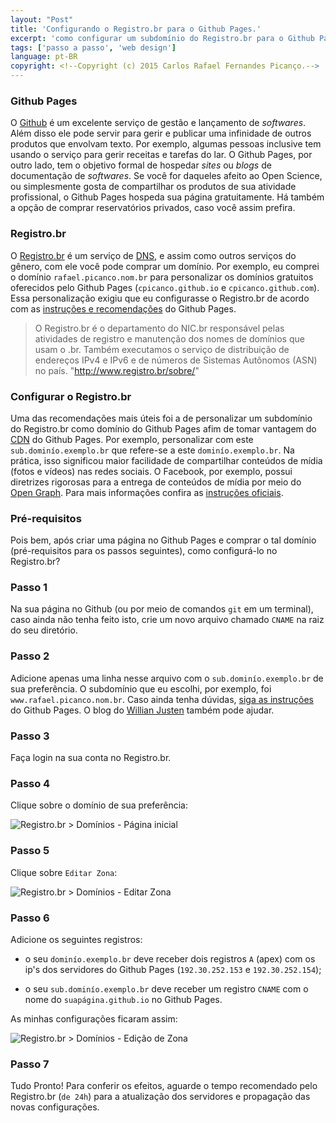 ```yaml
---
layout: "Post"
title: 'Configurando o Registro.br para o Github Pages.'
excerpt: 'como configurar um subdomínio do Registro.br para o Github Pages'
tags: ['passo a passo', 'web design']
language: pt-BR
copyright: <!--Copyright (c) 2015 Carlos Rafael Fernandes Picanço.-->
---
```


### Github Pages

O [Github](http://github.com) é um excelente serviço de gestão e lançamento de *softwares*. Além disso ele pode servir para gerir e publicar uma infinidade de outros produtos que envolvam texto. Por exemplo, algumas pessoas inclusive tem usando o serviço para gerir receitas e tarefas do lar. O Github Pages, por outro lado, tem o objetivo formal de hospedar *sites* ou *blogs* de documentação de *softwares*. Se você for daqueles afeito ao Open Science, ou simplesmente gosta de compartilhar os produtos de sua atividade profissional, o Github Pages hospeda sua página gratuitamente. Há também a opção de comprar reservatórios privados, caso você assim prefira.

### Registro.br

O [Registro.br](http://www.registro.br/) é um serviço de [DNS](http://pt.wikipedia.org/wiki/Domain_Name_System), e assim como outros serviços do gênero, com ele você pode comprar um domínio. Por exemplo, eu comprei o domínio `rafael.picanco.nom.br` para personalizar os domínios gratuitos oferecidos pelo Github Pages (`cpicanco.github.io` e `cpicanco.github.com`). Essa personalização exigiu que eu configurasse o Registro.br de acordo com as [instruções e recomendações](https://help.github.com/articles/setting-up-a-custom-domain-with-github-pages/) do Github Pages.

> O Registro.br é o departamento do NIC.br responsável pelas atividades de registro e manutenção dos nomes de domínios que usam o .br. Também executamos o serviço de distribuição de endereços IPv4 e IPv6 e de números de Sistemas Autônomos (ASN) no país. "http://www.registro.br/sobre/"


### Configurar o Registro.br

Uma das recomendações mais úteis foi a de personalizar um subdomínio do Registro.br como domínio do Github Pages afim de tomar vantagem do [CDN](http://pt.wikipedia.org/wiki/Content_Delivery_Network) do Github Pages. Por exemplo, personalizar com este `sub.dominío.exemplo.br` que refere-se a este `dominío.exemplo.br`. Na prática, isso significou maior facilidade de compartilhar conteúdos de mídia (fotos e vídeos) nas redes sociais. O Facebook, por exemplo, possui diretrizes rigorosas para a entrega de conteúdos de mídia por meio do [Open Graph](https://developers.facebook.com/docs/sharing/opengraph). Para mais informações confira as [instruções oficiais](https://help.github.com/articles/about-custom-domains-for-github-pages-sites/).

### Pré-requisitos

Pois bem, após criar uma página no Github Pages e comprar o tal domínio (pré-requisitos para os passos seguintes), como configurá-lo no Registro.br?

### Passo 1

Na sua página no Github (ou por meio de comandos `git` em um terminal), caso ainda não tenha feito isto, crie um novo arquivo chamado `CNAME` na raiz do seu diretório.

### Passo 2

Adicione apenas uma linha nesse arquivo com o `sub.dominío.exemplo.br` de sua preferência. O subdomínio que eu escolhi, por exemplo, foi `www.rafael.picanco.nom.br`. Caso ainda tenha dúvidas, [siga as instruções](https://help.github.com/articles/adding-a-cname-file-to-your-repository/) do Github Pages. O blog do [Willian Justen](http://willianjusten.com.br/) também pode ajudar.

### Passo 3

Faça login na sua conta no Registro.br.

### Passo 4

Clique sobre o domínio de sua preferência:
<p><img class="img-responsive center-block" src="../../../media/blog/registro-br-dominios-pagina-inicial.png" alt="Registro.br > Domínios - Página inicial" /></p>

### Passo 5

Clique sobre `Editar Zona`:
<p><img class="img-responsive center-block" src="../../../media/blog/registro-br-dominios-editar-zona.png" alt="Registro.br > Domínios - Editar Zona" /></p>

### Passo 6

Adicione os seguintes registros:

- o seu `dominío.exemplo.br` deve receber dois registros `A` (apex) com os ip's dos servidores do Github Pages (`192.30.252.153` e `192.30.252.154`);

- o seu `sub.dominío.exemplo.br` deve receber um registro `CNAME` com o nome do `suapágina.github.io` no Github Pages.

As minhas configurações ficaram assim:
<p><img class="img-responsive center-block" src="../../../media/blog/registro-br-dominios-edicao-de-zona.png" alt="Registro.br > Domínios - Edição de Zona" /></p>

### Passo 7

Tudo Pronto! Para conferir os efeitos, aguarde o tempo recomendado pelo Registro.br (`de 24h`) para a atualização dos servidores e propagação das novas configurações.